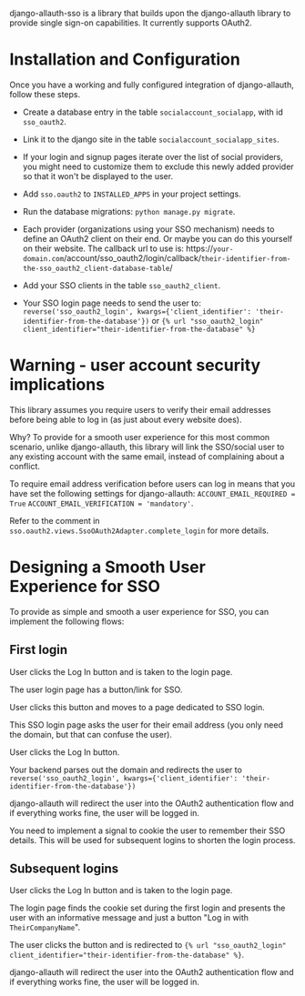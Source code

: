django-allauth-sso is a library that builds upon the django-allauth library to provide single sign-on capabilities. It currently supports OAuth2.

Installation and Configuration
===

Once you have a working and fully configured integration of django-allauth, follow these steps.

- Create a database entry in the table `socialaccount_socialapp`, with id `sso_oauth2`.
- Link it to the django site in the table `socialaccount_socialapp_sites`.

- If your login and signup pages iterate over the list of social providers,
    you might need to customize them to exclude this newly added provider so that it won't be displayed to the user.

- Add `sso.oauth2` to `INSTALLED_APPS` in your project settings.

- Run the database migrations: `python manage.py migrate`.

- Each provider (organizations using your SSO mechanism) needs to define an OAuth2 client on their end. Or maybe you can do this yourself on their website. The callback url to use is: https://`your-domain.com`/account/sso_oauth2/login/callback/`their-identifier-from-the-sso_oauth2_client-database-table`/

- Add your SSO clients in the table `sso_oauth2_client`.

- Your SSO login page needs to send the user to:
    `reverse('sso_oauth2_login', kwargs={'client_identifier': 'their-identifier-from-the-database'})`
    or
    `{% url "sso_oauth2_login" client_identifier="their-identifier-from-the-database" %}`

Warning - user account security implications
===
This library assumes you require users to verify their email addresses before being able to log in (as just about every website does).

Why? 
To provide for a smooth user experience for this most common scenario, unlike django-allauth, this library will link the SSO/social user to any existing account with the same email, instead of complaining about a conflict.

To require email address verification before users can log in means that you have set the following settings for django-allauth:
`ACCOUNT_EMAIL_REQUIRED = True`
`ACCOUNT_EMAIL_VERIFICATION = 'mandatory'`.

Refer to the comment in `sso.oauth2.views.SsoOAuth2Adapter.complete_login` for more details.

Designing a Smooth User Experience for SSO
===
To provide as simple and smooth a user experience for SSO, you can implement the following flows:

First login
---
User clicks the Log In button and is taken to the login page.

The user login page has a button/link for SSO.

User clicks this button and moves to a page dedicated to SSO login.

This SSO login page asks the user for their email address (you only need the domain, but that can confuse the user).

User clicks the Log In button.

Your backend parses out the domain and redirects the user to `reverse('sso_oauth2_login', kwargs={'client_identifier': 'their-identifier-from-the-database'})`

django-allauth will redirect the user into the OAuth2 authentication flow and if everything works fine, the user will be logged in.

You need to implement a signal to cookie the user to remember their SSO details. This will be used for subsequent logins to shorten the login process.

Subsequent logins
---
User clicks the Log In button and is taken to the login page.

The login page finds the cookie set during the first login and presents the user with an informative message and just a button "Log in with `TheirCompanyName`".

The user clicks the button and is redirected to `{% url "sso_oauth2_login" client_identifier="their-identifier-from-the-database" %}`.

django-allauth will redirect the user into the OAuth2 authentication flow and if everything works fine, the user will be logged in.
